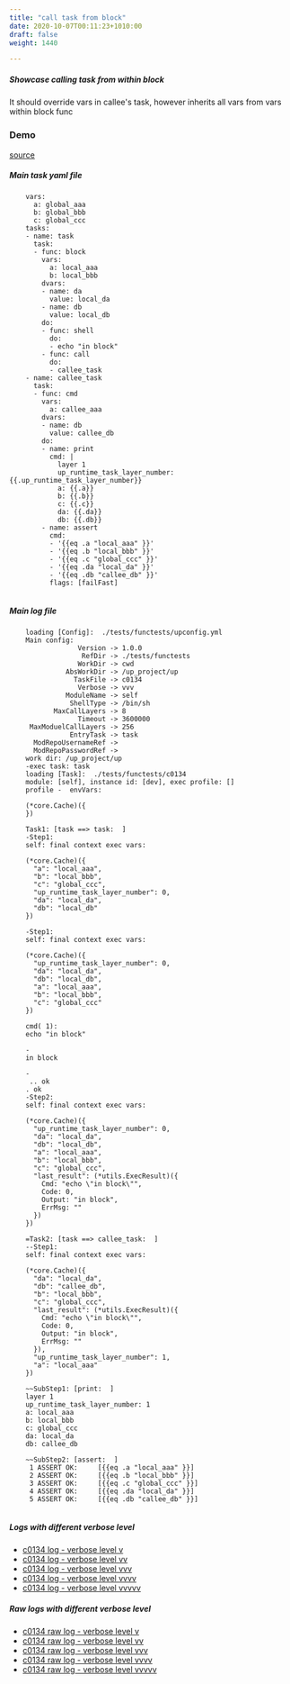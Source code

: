 ```yaml
---
title: "call task from block"
date: 2020-10-07T00:11:23+1010:00
draft: false
weight: 1440

---
```


##### Showcase calling task from within block

It should override vars in callee's task, however inherits all vars from vars within block func


### Demo








[source](https://github.com/upcmd/up/blob/master/tests/functests/c0134.yml)

##### Main task yaml file
```
    vars:
      a: global_aaa
      b: global_bbb
      c: global_ccc
    tasks:
    - name: task
      task:
      - func: block
        vars:
          a: local_aaa
          b: local_bbb
        dvars:
        - name: da
          value: local_da
        - name: db
          value: local_db
        do:
        - func: shell
          do:
          - echo "in block"
        - func: call
          do:
          - callee_task
    - name: callee_task
      task:
      - func: cmd
        vars:
          a: callee_aaa
        dvars:
        - name: db
          value: callee_db
        do:
        - name: print
          cmd: |
            layer 1
            up_runtime_task_layer_number: {{.up_runtime_task_layer_number}}
            a: {{.a}}
            b: {{.b}}
            c: {{.c}}
            da: {{.da}}
            db: {{.db}}
        - name: assert
          cmd:
          - '{{eq .a "local_aaa" }}'
          - '{{eq .b "local_bbb" }}'
          - '{{eq .c "global_ccc" }}'
          - '{{eq .da "local_da" }}'
          - '{{eq .db "callee_db" }}'
          flags: [failFast]
    
```
##### Main log file
```
    loading [Config]:  ./tests/functests/upconfig.yml
    Main config:
                 Version -> 1.0.0
                  RefDir -> ./tests/functests
                 WorkDir -> cwd
              AbsWorkDir -> /up_project/up
                TaskFile -> c0134
                 Verbose -> vvv
              ModuleName -> self
               ShellType -> /bin/sh
           MaxCallLayers -> 8
                 Timeout -> 3600000
     MaxModuelCallLayers -> 256
               EntryTask -> task
      ModRepoUsernameRef -> 
      ModRepoPasswordRef -> 
    work dir: /up_project/up
    -exec task: task
    loading [Task]:  ./tests/functests/c0134
    module: [self], instance id: [dev], exec profile: []
    profile -  envVars:
    
    (*core.Cache)({
    })
    
    Task1: [task ==> task:  ]
    -Step1:
    self: final context exec vars:
    
    (*core.Cache)({
      "a": "local_aaa",
      "b": "local_bbb",
      "c": "global_ccc",
      "up_runtime_task_layer_number": 0,
      "da": "local_da",
      "db": "local_db"
    })
    
    -Step1:
    self: final context exec vars:
    
    (*core.Cache)({
      "up_runtime_task_layer_number": 0,
      "da": "local_da",
      "db": "local_db",
      "a": "local_aaa",
      "b": "local_bbb",
      "c": "global_ccc"
    })
    
    cmd( 1):
    echo "in block"
    
    -
    in block
    
    -
     .. ok
    . ok
    -Step2:
    self: final context exec vars:
    
    (*core.Cache)({
      "up_runtime_task_layer_number": 0,
      "da": "local_da",
      "db": "local_db",
      "a": "local_aaa",
      "b": "local_bbb",
      "c": "global_ccc",
      "last_result": (*utils.ExecResult)({
        Cmd: "echo \"in block\"",
        Code: 0,
        Output: "in block",
        ErrMsg: ""
      })
    })
    
    =Task2: [task ==> callee_task:  ]
    --Step1:
    self: final context exec vars:
    
    (*core.Cache)({
      "da": "local_da",
      "db": "callee_db",
      "b": "local_bbb",
      "c": "global_ccc",
      "last_result": (*utils.ExecResult)({
        Cmd: "echo \"in block\"",
        Code: 0,
        Output: "in block",
        ErrMsg: ""
      }),
      "up_runtime_task_layer_number": 1,
      "a": "local_aaa"
    })
    
    ~~SubStep1: [print:  ]
    layer 1
    up_runtime_task_layer_number: 1
    a: local_aaa
    b: local_bbb
    c: global_ccc
    da: local_da
    db: callee_db
    
    ~~SubStep2: [assert:  ]
     1 ASSERT OK:     [{{eq .a "local_aaa" }}]
     2 ASSERT OK:     [{{eq .b "local_bbb" }}]
     3 ASSERT OK:     [{{eq .c "global_ccc" }}]
     4 ASSERT OK:     [{{eq .da "local_da" }}]
     5 ASSERT OK:     [{{eq .db "callee_db" }}]
    
```


##### Logs with different verbose level
* [c0134 log - verbose level v](../../logs/c0134_v)
* [c0134 log - verbose level vv](../../logs/c0134_vv)
* [c0134 log - verbose level vvv](../../logs/c0134_vvvv)
* [c0134 log - verbose level vvvv](../../logs/c0134_vvvv)
* [c0134 log - verbose level vvvvv](../../logs/c0134_vvvvv)

##### Raw logs with different verbose level
* [c0134 raw log - verbose level v](../../reflogs/c0134_v.log)
* [c0134 raw log - verbose level vv](../../reflogs/c0134_vv.log)
* [c0134 raw log - verbose level vvv](../../reflogs/c0134_vvv.log)
* [c0134 raw log - verbose level vvvv](../../reflogs/c0134_vvvv.log)
* [c0134 raw log - verbose level vvvvv](../../reflogs/c0134_vvvvv.log)







